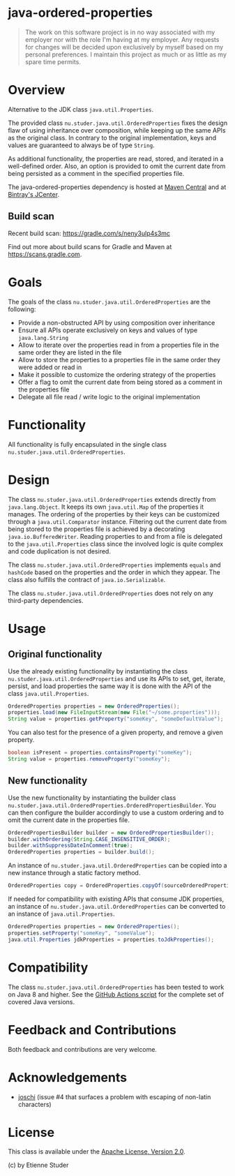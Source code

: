 java-ordered-properties
=======================

> The work on this software project is in no way associated with my employer nor with the role I'm having at my employer. Any requests for changes will be decided upon exclusively by myself based on my personal preferences. I maintain this project as much or as little as my spare time permits.

# Overview

Alternative to the JDK class `java.util.Properties`.

The provided class `nu.studer.java.util.OrderedProperties` fixes the design flaw of using
inheritance over composition, while keeping up the same APIs as the original class. In contrary
to the original implementation, keys and values are guaranteed to always be of type `String`.

As additional functionality, the properties are read, stored, and iterated in a well-defined
order. Also, an option is provided to omit the current date from being persisted as a comment
in the specified properties file.

The java-ordered-properties dependency is hosted at [Maven Central](https://search.maven.org/search?q=a:java-ordered-properties) and at [Bintray's JCenter](https://bintray.com/etienne/java-utilities/java-ordered-properties).

## Build scan

Recent build scan: https://gradle.com/s/neny3ulp4s3mc

Find out more about build scans for Gradle and Maven at https://scans.gradle.com.

# Goals

The goals of the class `nu.studer.java.util.OrderedProperties` are the following:

 * Provide a non-obstructed API by using composition over inheritance
 * Ensure all APIs operate exclusively on keys and values of type `java.lang.String`
 * Allow to iterate over the properties read in from a properties file in the same order they are listed in the file
 * Allow to store the properties to a properties file in the same order they were added or read in
 * Make it possible to customize the ordering strategy of the properties
 * Offer a flag to omit the current date from being stored as a comment in the properties file
 * Delegate all file read / write logic to the original implementation

# Functionality

All functionality is fully encapsulated in the single class `nu.studer.java.util.OrderedProperties`.

# Design

The class `nu.studer.java.util.OrderedProperties` extends directly from `java.lang.Object`. It keeps its
own `java.util.Map` of the properties it manages. The ordering of the properties by their keys can be customized
through a `java.util.Comparator` instance. Filtering out the current date from being stored to the properties file
is achieved by a decorating `java.io.BufferedWriter`. Reading properties to and from a file is delegated to the
`java.util.Properties` class since the involved logic is quite complex and code duplication is not desired.

The class `nu.studer.java.util.OrderedProperties` implements `equals` and `hashCode` based on the properties
and the order in which they appear. The class also fulfills the contract of `java.io.Serializable`.

The class `nu.studer.java.util.OrderedProperties` does not rely on any third-party dependencies.

# Usage

## Original functionality

Use the already existing functionality by instantiating the class `nu.studer.java.util.OrderedProperties` and
use its APIs to set, get, iterate, persist, and load properties the same way it is done with the API of the
class `java.util.Properties`.

```java
OrderedProperties properties = new OrderedProperties();
properties.load(new FileInputStream(new File("~/some.properties")));
String value = properties.getProperty("someKey", "someDefaultValue");
```

You can also test for the presence of a given property, and remove a given property.

```java
boolean isPresent = properties.containsProperty("someKey");
String value = properties.removeProperty("someKey");
```

## New functionality

Use the new functionality by instantiating the builder class `nu.studer.java.util.OrderedProperties.OrderedPropertiesBuilder`. You
can then configure the builder accordingly to use a custom ordering and to omit the current date in the properties file.

```java
OrderedPropertiesBuilder builder = new OrderedPropertiesBuilder();
builder.withOrdering(String.CASE_INSENSITIVE_ORDER);
builder.withSuppressDateInComment(true);
OrderedProperties properties = builder.build();
```

An instance of `nu.studer.java.util.OrderedProperties` can be copied into a new instance through a static factory method.

```java
OrderedProperties copy = OrderedProperties.copyOf(sourceOrderedProperties);
```

If needed for compatibility with existing APIs that consume JDK properties, an instance of
`nu.studer.java.util.OrderedProperties` can be converted to an instance of `java.util.Properties`.

```java
OrderedProperties properties = new OrderedProperties();
properties.setProperty("someKey", "someValue");
java.util.Properties jdkProperties = properties.toJdkProperties();
```

# Compatibility

The class `nu.studer.java.util.OrderedProperties` has been tested to work on Java 8 and higher. See
the [GitHub Actions script](https://github.com/etiennestuder/java-ordered-properties/blob/master/.github/workflows/gradle-build.yml#L9)
for the complete set of covered Java versions.

# Feedback and Contributions

Both feedback and contributions are very welcome.

# Acknowledgements

+ [joschi](https://github.com/joschi) (issue #4 that surfaces a problem with escaping of non-latin characters)

# License

This class is available under the [Apache License, Version 2.0](http://www.apache.org/licenses/LICENSE-2.0.html).

(c) by Etienne Studer

